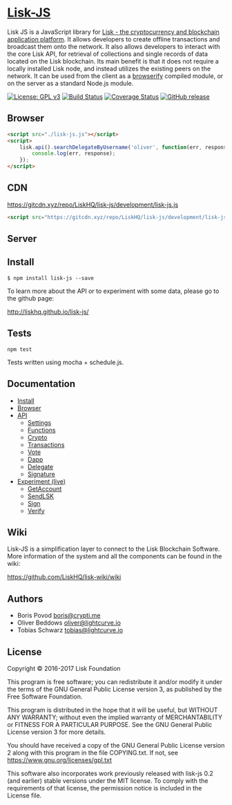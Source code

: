 # <a href="http://liskhq.github.io/lisk-js/">Lisk-JS</a>

Lisk JS is a JavaScript library for [Lisk - the cryptocurrency and blockchain application platform](https://github.com/LiskHQ/lisk). It allows developers to create offline transactions and broadcast them onto the network. It also allows developers to interact with the core Lisk API, for retrieval of collections and single records of data located on the Lisk blockchain. Its main benefit is that it does not require a locally installed Lisk node, and instead utilizes the existing peers on the network. It can be used from the client as a [browserify](http://browserify.org/) compiled module, or on the server as a standard Node.js module.

[![License: GPL v3](https://img.shields.io/badge/License-GPL%20v3-blue.svg)](http://www.gnu.org/licenses/gpl-3.0) [![Build Status](https://travis-ci.org/LiskHQ/lisk-js.svg?branch=development)](https://travis-ci.org/LiskHQ/lisk-js) [![Coverage Status](https://coveralls.io/repos/github/LiskHQ/lisk-js/badge.svg?branch=development)](https://coveralls.io/github/LiskHQ/lisk-js?branch=development) [![GitHub release](https://img.shields.io/badge/version-0.3-blue.svg)]()

## Browser

```html
<script src="./lisk-js.js"></script>
<script>
	lisk.api().searchDelegateByUsername('oliver', function(err, response){
		console.log(err, response);
	});
</script>
```

## CDN

https://gitcdn.xyz/repo/LiskHQ/lisk-js/development/lisk-js.js<br/>
```html
<script src="https://gitcdn.xyz/repo/LiskHQ/lisk-js/development/lisk-js.js"></script>
```

## Server

## Install
```
$ npm install lisk-js --save
```

To learn more about the API or to experiment with some data, please go to the github page:

http://liskhq.github.io/lisk-js/

## Tests

```
npm test
```

Tests written using mocha + schedule.js.

## Documentation

- [Install](http://liskhq.github.io/lisk-js/index.html)
- [Browser](http://liskhq.github.io/lisk-js/index.html)
- [API](http://liskhq.github.io/lisk-js/example/api.html)
	- [Settings](http://liskhq.github.io/lisk-js/example/api.html#settings_example_1)
	- [Functions](http://liskhq.github.io/lisk-js/example/api.html#functions_listActiveDelegates)
	- [Crypto](http://liskhq.github.io/lisk-js/example/api.html#functions_getKeys)
	- [Transactions](http://liskhq.github.io/lisk-js/example/api.html#functions_createTransaction)
	- [Vote](http://liskhq.github.io/lisk-js/example/api.html#functions_createVote)
	- [Dapp](http://liskhq.github.io/lisk-js/example/api.html#functions_createDapp)
	- [Delegate](http://liskhq.github.io/lisk-js/example/api.html#functions_createDelegate)
	- [Signature](http://liskhq.github.io/lisk-js/example/api.html#functions_createSignature)
- [Experiment (live)](http://liskhq.github.io/lisk-js/example/experiment.html)
	- [GetAccount](http://liskhq.github.io/lisk-js/example/experiment.html#get_account)
	- [SendLSK](http://liskhq.github.io/lisk-js/example/experiment.html#send_lsk)
	- [Sign](http://liskhq.github.io/lisk-js/example/experiment.html#sign)
	- [Verify](http://liskhq.github.io/lisk-js/example/experiment.html#verify)

## Wiki

Lisk-JS is a simplification layer to connect to the Lisk Blockchain Software. More information of the system and all the components can be found in the wiki:

https://github.com/LiskHQ/lisk-wiki/wiki

## Authors

- Boris Povod <boris@crypti.me>
- Oliver Beddows <oliver@lightcurve.io>
- Tobias Schwarz <tobias@lightcurve.io>

## License

Copyright © 2016-2017 Lisk Foundation

This program is free software; you can redistribute it and/or
modify it under the terms of the GNU General Public License version 3,
as published by the Free Software Foundation.

This program is distributed in the hope that it will be useful,
but WITHOUT ANY WARRANTY; without even the implied warranty of
MERCHANTABILITY or FITNESS FOR A PARTICULAR PURPOSE. See the
GNU General Public License version 3 for more details.

You should have received a copy of the GNU General Public License version 2
along with this program in the file COPYING.txt. If not, see
<https://www.gnu.org/licenses/gpl.txt>

This software also incorporates work previously released with lisk-js 0.2
(and earlier) stable versions under the MIT license. To comply with the
requirements of that license, the permission notice is included in the License file.
